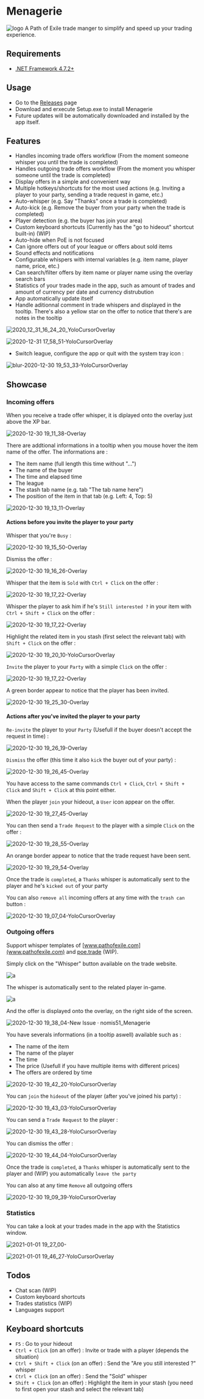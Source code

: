 # Menagerie
![logo](https://user-images.githubusercontent.com/25111613/103430530-0f114d80-4b93-11eb-9937-884259718529.png)
A Path of Exile trade manger to simplify and speed up your trading experience.

## Requirements
- [.NET Framework 4.7.2+](https://dotnet.microsoft.com/download/dotnet-framework)

## Usage
- Go to the [Releases](https://github.com/nomis51/Menagerie/releases/latest) page
- Download and erxecute Setup.exe to install Menagerie
- Future updates will be automatically downloaded and installed by the app itself.

## Features
- Handles incoming trade offers workflow (From the moment someone whisper you until the trade is completed)
- Handles outgoing trade offers workflow (From the moment you whisper someone until the trade is completed)
- Display offers in a simple and convenient way
- Multiple hotkeys/shortcuts for the most used actions (e.g. Inviting a player to your party, sending a trade request in game, etc.)
- Auto-whisper (e.g. Say "Thanks" once a trade is completed)
- Auto-kick (e.g. Remove the buyer from your party when the trade is completed)
- Player detection (e.g. the buyer has join your area)
- Custom keyboard shortcuts (Currently has the "go to hideout" shortcut built-in) (WIP)
- Auto-hide when PoE is not focused
- Can ignore offers out of your league or offers about sold items
- Sound effects and notifications
- Configurable whispers with internal variables (e.g. item name, player name, price, etc.)
- Can search/filter offers by item name or player name using the overlay search bars
- Statistics of your trades made in the app, such as amount of trades and amount of currency per date and currency distrubution
- App automatically update itself
- Handle aditionnal comment in trade whispers and displayed in the tooltip. There's also a yellow star on the offer to notice that there's are notes in the tooltip

![2020_12_31_16_24_20_YoloCursorOverlay](https://user-images.githubusercontent.com/25111613/103426087-d4a0b400-4b84-11eb-987e-23adc7e1ec91.png)

![2020-12-31 17_58_51-YoloCursorOverlay](https://user-images.githubusercontent.com/25111613/103430421-e5a3f200-4b91-11eb-9050-3f2c369e095c.png)

- Switch league, configure the app or quit with the system tray icon :

![blur-2020-12-30 19_53_33-YoloCursorOverlay](https://user-images.githubusercontent.com/25111613/103388931-d06b8c80-4ad9-11eb-94db-2a26386b9e75.png)

## Showcase

### Incoming offers
When you receive a trade offer whisper, it is diplayed onto the overlay just above the XP bar.

![2020-12-30 19_11_38-Overlay](https://user-images.githubusercontent.com/25111613/103387647-e0cc3900-4ad2-11eb-8d51-4f06981ce0b5.png)

There are addtional informations in a tooltip when you mouse hover the item name of the offer.
The informations are :

- The item name (full length this time without "...")
- The name of the buyer
- The time and elapsed time
- The league
- The stash tab name (e.g. tab "The tab name here")
- The position of the item in that tab (e.g. Left: 4, Top: 5)

![2020-12-30 19_13_11-Overlay](https://user-images.githubusercontent.com/25111613/103387685-16712200-4ad3-11eb-8338-e13678efa5e0.png)

#### Actions before you invite the player to your party
Whisper that you're ```Busy``` :

![2020-12-30 19_15_50-Overlay](https://user-images.githubusercontent.com/25111613/103387751-736cd800-4ad3-11eb-9514-f2cc69f7d213.png)

Dismiss the offer :

![2020-12-30 19_16_26-Overlay](https://user-images.githubusercontent.com/25111613/103387764-88496b80-4ad3-11eb-9a5d-558784ddbe8b.png)

Whisper that the item is ```Sold``` with ```Ctrl + Click``` on the offer :

![2020-12-30 19_17_22-Overlay](https://user-images.githubusercontent.com/25111613/103387787-ab741b00-4ad3-11eb-8d81-74faecb4dd79.png)

Whisper the player to ask him if he's ```Still interested ?``` in your item with ```Ctrl + Shift + Click``` on the offer :

![2020-12-30 19_17_22-Overlay](https://user-images.githubusercontent.com/25111613/103387787-ab741b00-4ad3-11eb-8d81-74faecb4dd79.png)

Highlight the related item in you stash (first select the relevant tab) with ```Shift + Click``` on the offer :

![2020-12-30 19_20_10-YoloCursorOverlay](https://user-images.githubusercontent.com/25111613/103387863-145b9300-4ad4-11eb-94de-8200142c3be4.png)

```Invite``` the player to your ```Party``` with a simple ```Click``` on the offer :

![2020-12-30 19_17_22-Overlay](https://user-images.githubusercontent.com/25111613/103387787-ab741b00-4ad3-11eb-8d81-74faecb4dd79.png)

A green border appear to notice that the player has been invited.

![2020-12-30 19_25_30-Overlay](https://user-images.githubusercontent.com/25111613/103387992-cd21d200-4ad4-11eb-89df-fb9cba452228.png)

#### Actions after you've invited the player to your party
```Re-invite``` the player to your ```Party``` (Usefull if the buyer doesn't accept the request in time) :

![2020-12-30 19_26_19-Overlay](https://user-images.githubusercontent.com/25111613/103388026-ea56a080-4ad4-11eb-9891-297f676856c8.png)

```Dismiss``` the offer (this time it also ```kick``` the buyer out of your party) :

![2020-12-30 19_26_45-Overlay](https://user-images.githubusercontent.com/25111613/103388038-f93d5300-4ad4-11eb-8b14-439f53bb2189.png)

You have access to the same commands ```Ctrl + Click```, ```Ctrl + Shift + Click``` and ```Shift + Click``` at this point either.

When the player ```join``` your hideout, a ```User``` icon appear on the offer.

![2020-12-30 19_27_45-Overlay](https://user-images.githubusercontent.com/25111613/103388066-1e31c600-4ad5-11eb-955c-16083fe37bc4.png)

You can then send a ```Trade Request``` to the player with a simple ```Click``` on the offer :

![2020-12-30 19_28_55-Overlay](https://user-images.githubusercontent.com/25111613/103388097-46212980-4ad5-11eb-8b65-c49db04b0084.png)

An orange border appear to notice that the trade request have been sent.

![2020-12-30 19_29_54-Overlay](https://user-images.githubusercontent.com/25111613/103388133-68b34280-4ad5-11eb-9b77-e22549b55184.png)

Once the trade is ```completed```, a ```Thanks``` whisper is automatically sent to the player and he's ```kicked out``` of your party

You can also ```remove all``` incoming offers at any time with the ```trash can``` button :

![2020-12-30 19_07_04-YoloCursorOverlay](https://user-images.githubusercontent.com/25111613/103387546-68fe0e80-4ad2-11eb-8773-8cb90416e0c5.png)

### Outgoing offers
Support whisper templates of [www.pathofexile.com](www.pathofexile.com) and [poe.trade](poe.trade) (WIP).

Simply click on the "Whisper" button available on the trade website.

![a](https://user-images.githubusercontent.com/25111613/88486523-517f9000-cf4c-11ea-88ef-423140dd6ade.png)

The whisper is automatically sent to the related player in-game.

![a](https://user-images.githubusercontent.com/25111613/88486586-b63aea80-cf4c-11ea-8c06-f91b4e13b956.png)

And the offer is displayed onto the overlay, on the right side of the screen.

![2020-12-30 19_38_04-New Issue · nomis51_Menagerie](https://user-images.githubusercontent.com/25111613/103388364-9482f800-4ad6-11eb-835d-f6f35f432e2a.png)

You have severals informations (in a tooltip aswell) available such as :

- The name of the item
- The name of the player
- The time
- The price (Usefull if you have multiple items with different prices)
- The offers are ordered by time

![2020-12-30 19_42_20-YoloCursorOverlay](https://user-images.githubusercontent.com/25111613/103388464-28ed5a80-4ad7-11eb-9da4-10e2958eb08b.png)

You can ```join``` the ```hideout``` of the player (after you've joined his party) :

![2020-12-30 19_43_03-YoloCursorOverlay](https://user-images.githubusercontent.com/25111613/103388491-3f93b180-4ad7-11eb-9bec-6d700e80cbdd.png)

You can send a ```Trade Request``` to the player :

![2020-12-30 19_43_28-YoloCursorOverlay](https://user-images.githubusercontent.com/25111613/103388505-54704500-4ad7-11eb-84a8-b12dffc90ed6.png)

You can dismiss the offer :

![2020-12-30 19_44_04-YoloCursorOverlay](https://user-images.githubusercontent.com/25111613/103388515-6651e800-4ad7-11eb-911c-aabd5ceea07e.png)

Once the trade is ```completed```, a ```Thanks``` whisper is automatically sent to the player and (WIP) you automatically ```leave the party```

You can also at any time ```Remove``` all outgoing offers

![2020-12-30 19_09_39-YoloCursorOverlay](https://user-images.githubusercontent.com/25111613/103387602-9f3b8e00-4ad2-11eb-9ea7-581607d71453.png)

### Statistics
You can take a look at your trades made in the app with the Statistics window.

![2021-01-01 19_27_00-](https://user-images.githubusercontent.com/25111613/103448717-6da9fa80-4c6b-11eb-9350-d27f6b8ad009.png)
  
![2021-01-01 19_46_27-YoloCursorOverlay](https://user-images.githubusercontent.com/25111613/103448710-64209280-4c6b-11eb-9eed-a7101859da37.png)

## Todos
- Chat scan (WIP)
- Custom keyboard shortcuts
- Trades statistics (WIP)
- Languages support

## Keyboard shortcuts
- ```F5``` : Go to your hideout
- ```Ctrl + Click``` (on an offer) : Invite or trade with a player (depends the situation)
- ```Ctrl + Shift + Click``` (on an offer) : Send the "Are you still interested ?" whisper
- ```Ctrl + Click``` (on an offer) : Send the "Sold" whisper
- ```Shift + Click``` (on an offer) : Highlight the item in your stash (you need to first open your stash and select the relevant tab)
